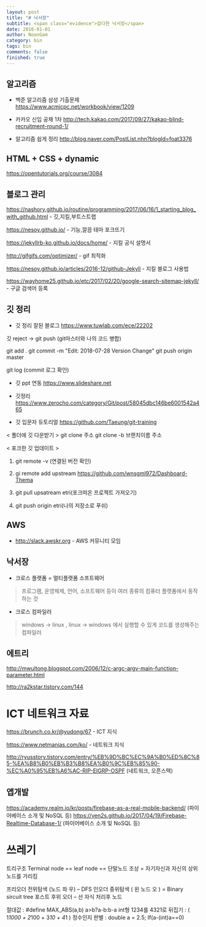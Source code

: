 ```yaml
---
layout: post
title: "# 낙서장"
subtitle: <span class="evidence">잡다한 낙서장</span>
date: 2016-01-01
author: NoonGam
category: bin
tags: bin
comments: false
finished: true
---
```


## 알고리즘


- 백준 알고리즘 삼성 기출문제  
https://www.acmicpc.net/workbook/view/1209

- 카카오 신입 공채 1차
http://tech.kakao.com/2017/09/27/kakao-blind-recruitment-round-1/


- 알고리즘 쉽게 정리
http://blog.naver.com/PostList.nhn?blogId=foat3376

## HTML + CSS + dynamic

https://opentutorials.org/course/3084




## 블로그 관리

https://nashory.github.io/routine/programming/2017/06/16/1_starting_blog_with_github.html - 깃,지킬,부트스트랩

https://nesoy.github.io/ - 기능,깔끔 테마 포크뜨기

https://jekyllrb-ko.github.io/docs/home/ - 지킬 공식 설명서

http://gifgifs.com/optimizer/ - gif 최적화

https://nesoy.github.io/articles/2016-12/github-Jekyll - 지킬 블로그 사용법


https://wayhome25.github.io/etc/2017/02/20/google-search-sitemap-jekyll/ - 구글 검색어 등록






## 깃 정리

- 깃 정리 잘된 블로그
https://www.tuwlab.com/ece/22202


깃 reject -> git push  (git마스터와 나의 코드 병합)

git add .
git commit -m "Edit: 2018-07-28 Version Change"
git push origin master

git log  (commit 로그 확인)



- 깃 ppt 연동  https://www.slideshare.net


- 깃정리
https://www.zerocho.com/category/Git/post/58045dbc146be6001542a465


- 깃 입문자 듀토리얼
https://github.com/Taeung/git-training


 < 폴더에 깃 다운받기 >
 git clone 주소
 git clone -b 브랜치이름 주소


< 포크한 깃 업데이트 >
1. git remote -v  (연결된 버전 확인)

2. gi remote add upstream https://github.com/wnsgml972/Dashboard-Thema

3. git pull upsatream etri(포크떠온 프로젝트 가져오기)

4. git push origin etri(나의 저장소로 푸쉬)




## AWS

- http://slack.awskr.org - AWS 커뮤니티 모임


## 낙서장

- 크로스 플랫폼 = 멀티플랫폼 소프트웨어

> 프로그램, 운영체제, 언어, 소프트웨어 등이 여러 종류의 컴퓨터 플랫폼에서 동작하는 것

- 크로스 컴파일러

> windows -> linux , linux -> windows 에서 실행할 수 있게 코드를 생성해주는 컴파일러




## 에트리

http://mwultong.blogspot.com/2006/12/c-argc-argv-main-function-parameter.html

http://ra2kstar.tistory.com/144




# ICT 네트워크 자료

https://brunch.co.kr/@yudong/67 - ICT 지식

https://www.netmanias.com/ko/ - 네트워크 지식


http://ryusstory.tistory.com/entry/%EB%9D%BC%EC%9A%B0%ED%8C%85-%EA%B8%B0%EB%B3%B8%EA%B0%9C%EB%85%90-%EC%A0%95%EB%A6%AC-RIP-EIGRP-OSPF (네트워크, 오픈스택)


## 앱개발

https://academy.realm.io/kr/posts/firebase-as-a-real-mobile-backend/ (파이어베이스 소개 및 NoSQL 등)
https://ven2s.github.io/2017/04/19/Firebase-Realtime-Database-1/   (파이어베이스 소개 및 NoSQL 등)

# 쓰레기

트리구조
Terminal node == leaf node == 단말노드
조상 = 자기자신과 자신의 상위 노드를 가리킴

프리오더 전위탐색 (노드 좌 우) – DFS
인오더 중위탐색 ( 왼 노드 오 ) = Binary sircuit tree
포스트 후위 오더 – 선 자식 처리후 노드


절대값 :  #define MAX_ABS(a,b) a>b?a-b:b-a
int형 1234를 4321로 뒤집기 : ( 1*1000 + 2*100 + 3*10 + 4*1 )
정수인지 판별 :  double a = 2.5; If(a-(int)a==0)
